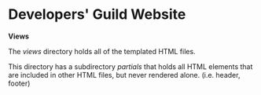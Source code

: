 # Developers' Guild Website

**Views**

The *views* directory holds all of the templated HTML files.

This directory has a subdirectory *partials* that holds all HTML elements that are included in other HTML files, but never rendered alone. (i.e. header, footer)
